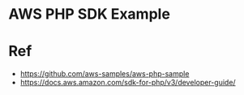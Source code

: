 # AWS PHP SDK Example

# Ref
* https://github.com/aws-samples/aws-php-sample
* https://docs.aws.amazon.com/sdk-for-php/v3/developer-guide/